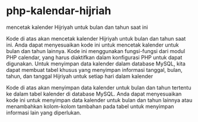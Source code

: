 # php-kalendar-hijriah
mencetak kalender Hijriyah untuk bulan dan tahun saat ini

Kode di atas akan mencetak kalender Hijriyah untuk bulan dan tahun saat ini. 
Anda dapat menyesuaikan kode ini untuk mencetak kalender untuk bulan dan tahun lainnya. 
Kode ini menggunakan fungsi-fungsi dari modul PHP calendar, yang harus diaktifkan dalam konfigurasi PHP untuk dapat digunakan.
Untuk menyimpan data kalender dalam database MySQL, kita dapat membuat tabel khusus yang menyimpan informasi tanggal, bulan, tahun, dan tanggal Hijriyah untuk setiap hari dalam kalender

Kode di atas akan menyimpan data kalender untuk bulan dan tahun tertentu ke dalam tabel kalender di database MySQL. 
Anda dapat menyesuaikan kode ini untuk menyimpan data kalender untuk bulan dan tahun lainnya atau menambahkan kolom-kolom tambahan pada tabel untuk menyimpan informasi lain yang diperlukan.



